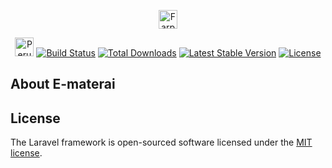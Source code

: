 <p align="center"><a href="https://laravel.com" target="_blank"><img src="https://farpoint.co.id/wp-content/themes/farpoint/img/fp-logo.png" height="30px" alt="Farpoint Logo"></a></p>
<p align="center"><a href="https://laravel.com" target="_blank"><img src="https://www.peruri.co.id/peruri-2b/assets/images/custom/logo-dark.png" height="30px" alt="Peruri Logo"></a>
<a href="https://github.com/laravel/framework/actions"><img src="https://github.com/laravel/framework/workflows/tests/badge.svg" alt="Build Status"></a>
<a href="https://packagist.org/packages/laravel/framework"><img src="https://img.shields.io/packagist/dt/laravel/framework" alt="Total Downloads"></a>
<a href="https://packagist.org/packages/laravel/framework"><img src="https://img.shields.io/packagist/v/laravel/framework" alt="Latest Stable Version"></a>
<a href="https://packagist.org/packages/laravel/framework"><img src="https://img.shields.io/packagist/l/laravel/framework" alt="License"></a>
</p>

## About E-materai

## License

The Laravel framework is open-sourced software licensed under the [MIT license](https://opensource.org/licenses/MIT).
